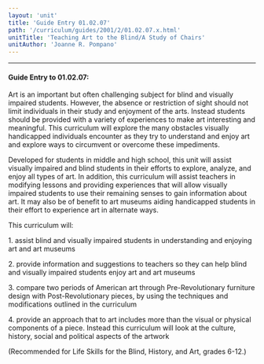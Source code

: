 ```yaml
---
layout: 'unit'
title: 'Guide Entry 01.02.07'
path: '/curriculum/guides/2001/2/01.02.07.x.html'
unitTitle: 'Teaching Art to the Blind/A Study of Chairs'
unitAuthor: 'Joanne R. Pompano'
---
```


<body>
<hr/>
 <h4>
  Guide Entry to 01.02.07:
 </h4>
 <p>
  Art is an important but often challenging subject for blind and visually impaired students. However, the absence or restriction of sight should not limit individuals in their study and enjoyment of the arts. Instead students should be provided with a variety of experiences to make art interesting and meaningful. This curriculum will explore the many obstacles visually handicapped individuals encounter as they try to understand and enjoy art and explore ways to circumvent or overcome these impediments.
 </p>
<p>
  Developed for students in middle and high school, this unit will assist visually impaired and blind students in their efforts to explore, analyze, and enjoy all types of art. In addition, this curriculum will assist teachers in modifying lessons and providing experiences that will allow visually impaired students to use their remaining senses to gain information about art. It may also be of benefit to art museums aiding handicapped students in their effort to experience art in alternate ways.
 </p>
<p>
  This curriculum will:
 </p>
<p>
  1. assist blind and visually impaired students in understanding and enjoying art and art museums
 </p>
<p>
  2. provide information and suggestions to teachers so they can help blind and visually impaired students enjoy art and art museums
 </p>
<p>
  3. compare two periods of American art through Pre-Revolutionary furniture design with Post-Revolutionary pieces, by using the techniques and modifications outlined in the curriculum
 </p>
<p>
  4. provide an approach that to art includes more than the visual or physical components of a piece. Instead this curriculum will look at the culture, history, social and political aspects of the artwork
 </p>
<p>
  (Recommended for Life Skills for the Blind, History, and Art, grades 6-12.)
 </p>

</body>
